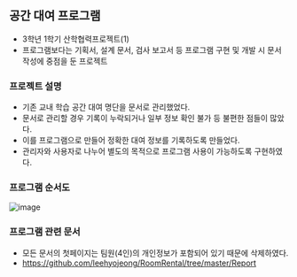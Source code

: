## 공간 대여 프로그램
- 3학년 1학기 산학협력프로젝트(1) 
- 프로그램보다는 기획서, 설계 문서, 검사 보고서 등 프로그램 구현 및 개발 시 문서 작성에 중점을 둔 프로젝트
### 프로젝트 설명
- 기존 교내 학습 공간 대여 명단을 문서로 관리했었다. 
- 문서로 관리할 경우 기록이 누락되거나 일부 정보 확인 불가 등 불편한 점들이 많았다. 
- 이를 프로그램으로 만들어 정확한 대여 정보를 기록하도록 만들었다.
- 관리자와 사용자로 나누어 별도의 목적으로 프로그램 사용이 가능하도록 구현하였다. 
### 프로그램 순서도

![image](https://user-images.githubusercontent.com/39904216/90756592-88608000-e317-11ea-81f2-cf062c6f8f98.png)

### 프로그램 관련 문서 
- 모든 문서의 첫페이지는 팀원(4인)의 개인정보가 포함되어 있기 때문에 삭제하였다.
- https://github.com/leehyojeong/RoomRental/tree/master/Report
